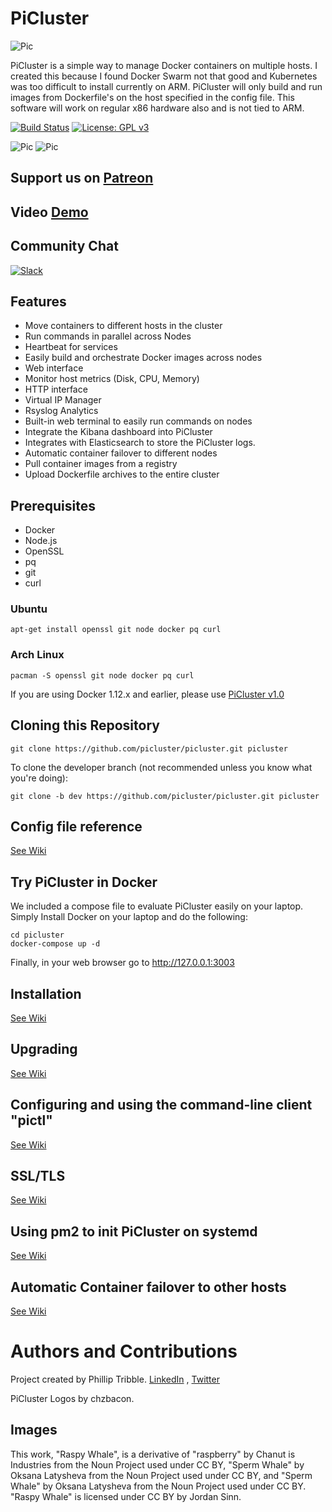 # PiCluster

![Pic](http://i.imgur.com/WBnXC2R.png)

 PiCluster is a simple way to manage Docker containers on multiple hosts. I created this because I found Docker Swarm not that good and Kubernetes was too difficult to install currently on ARM. PiCluster will only build and run images from Dockerfile's on the host specified in the config file. This software will work on regular x86 hardware also and is not tied to ARM.



[![Build Status](https://travis-ci.org/picluster/picluster.svg?branch=master)](https://travis-ci.org/picluster/picluster) [![License: GPL v3](https://img.shields.io/badge/License-GPL%20v3-blue.svg)](http://www.gnu.org/licenses/gpl-3.0)

![Pic](http://i.imgur.com/N7KBk6z.pngg)
![Pic](http://i.imgur.com/h63NLRI.png)

## Support us on [Patreon](https://www.patreon.com/picluster)
## Video [Demo](https://youtu.be/6r29Vc6sbXI)
## Community Chat
 [![Slack](http://i.imgur.com/PXLxay0.png)](https://join.slack.com/t/piclusterteam/shared_invite/MjI1NzU0NDE2MDM3LTE1MDI0Nzg2ODktYmNmZDk2NzZhMA)

## Features

- Move containers to different hosts in the cluster
- Run commands in parallel across Nodes
- Heartbeat for services
- Easily build and orchestrate Docker images across nodes
- Web interface
- Monitor host metrics (Disk, CPU, Memory)
- HTTP interface
- Virtual IP Manager
- Rsyslog Analytics
- Built-in web terminal to easily run commands on nodes
- Integrate the Kibana dashboard into PiCluster
- Integrates with Elasticsearch to store the PiCluster logs.
- Automatic container failover to different nodes
- Pull container images from a registry
- Upload Dockerfile archives to the entire cluster

## Prerequisites

- Docker
- Node.js
- OpenSSL
- pq
- git
- curl

### Ubuntu
```
apt-get install openssl git node docker pq curl
```

### Arch Linux
```
pacman -S openssl git node docker pq curl
```

If you are using Docker 1.12.x and earlier, please use [PiCluster v1.0](https://github.com/picluster/picluster/tree/1.0)

## Cloning this Repository

```
git clone https://github.com/picluster/picluster.git picluster
```

To clone the developer branch (not recommended unless you know what you're doing):

```
git clone -b dev https://github.com/picluster/picluster.git picluster
```

## Config file reference
[See Wiki](https://github.com/picluster/picluster/wiki/Config-Reference)

## Try PiCluster in Docker

We included a compose file to evaluate PiCluster easily on your laptop. Simply Install Docker on your laptop and do the following:

```
cd picluster
docker-compose up -d
```

Finally, in your web browser go to <http://127.0.0.1:3003>

## Installation
[See Wiki](https://github.com/picluster/picluster/wiki/Installation)

## Upgrading

[See Wiki](https://github.com/picluster/picluster/wiki/Upgrading)


## Configuring and using the command-line client "pictl"

[See Wiki](https://github.com/picluster/picluster/wiki/Pictl)

## SSL/TLS

[See Wiki](https://github.com/picluster/picluster/wiki/SSL-Configuration)

## Using pm2 to init PiCluster on systemd

[See Wiki](https://github.com/picluster/picluster/wiki/PM2)

## Automatic Container failover to other hosts

[See Wiki](https://github.com/picluster/picluster/wiki/Automatic-Container-failover-to-other-hosts)

# Authors and Contributions

Project created by Phillip Tribble. [LinkedIn](https://www.linkedin.com/in/philliptribble) , [Twitter](https://twitter.com/rusher81572)

PiCluster Logos by chzbacon.

## Images

This work, "Raspy Whale", is a derivative of "raspberry" by Chanut is Industries from the Noun Project used under CC BY, "Sperm Whale" by Oksana Latysheva from the Noun Project used under CC BY, and "Sperm Whale" by Oksana Latysheva from the Noun Project used under CC BY. "Raspy Whale" is licensed under CC BY by Jordan Sinn.
